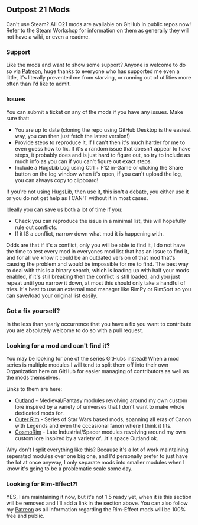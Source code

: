 ## Outpost 21 Mods
Can't use Steam? All O21 mods are available on GitHub in public repos now! Refer to the Steam Workshop for information on them as generally they will not have a wiki, or even a readme.

### Support
Like the mods and want to show some support? Anyone is welcome to do so via [Patreon](https://www.patreon.com/neronix17), huge thanks to everyone who has supported me even a little, it's literally prevented me from starving, or running out of utilities more often than I'd like to admit.

### Issues
You can submit a ticket on any of the mods if you have any issues. Make sure that:
- You are up to date (cloning the repo using GitHub Desktop is the easiest way, you can then just fetch the latest version!)
- Provide steps to reproduce it, if I can't then it's much harder for me to even guess how to fix. If it's a random issue that doesn't appear to have steps, it probably does and is just hard to figure out, so try to include as much info as you can if you can't figure out exact steps.
- Include a HugsLib Log using Ctrl + F12 in-Game or clicking the Share button on the log window when it's open, if you can't upload the log, you can always copy to clipboard!

If you're not using HugsLib, then use it, this isn't a debate, you either use it or you do not get help as I CAN'T without it in most cases.

Ideally you can save us both a lot of time if you:
- Check you can reproduce the issue in a minimal list, this will hopefully rule out conflicts.
- If it IS a conflict, narrow down what mod it is happening with.

Odds are that if it's a conflict, only you will be able to find it, I do not have the time to test every mod in everyones mod list that has an issue to find it, and for all we know it could be an outdated version of that mod that's causing the problem and would be impossible for me to find. The best way to deal with this is a binary search, which is loading up with half your mods enabled, if it's still breaking then the conflict is still loaded, and you just repeat until you narrow it down, at most this should only take a handful of tries. It's best to use an external mod manager like RimPy or RimSort so you can save/load your original list easily.

### Got a fix yourself?
In the less than yearly occurrence that you have a fix you want to contribute you are absolutely welcome to do so with a pull request.

### Looking for a mod and can't find it?
You may be looking for one of the series GitHubs instead! When a mod series is multiple modules I will tend to split them off into their own Organization here on GitHub for easier managing of contributors as well as the mods themselves.

Links to them are here:
- [Outland](https://github.com/O21-Outland) - Medieval/Fantasy modules revolving around my own custom lore inspired by a variety of universes that I don't want to make whole dedicated mods for.
- [Outer Rim](https://github.com/O21-Outer-Rim) - Series of Star Wars based mods, spanning all eras of Canon with Legends and even the occasional fanon where I think it fits.
- [CosmoRim](https://github.com/CosmoRim) - Late Industrial/Spacer modules revolving around my own custom lore inspired by a variety of...it's space Outland ok.

Why don't I split everything like this? Because it's a lot of work maintaining seperated modules over one big one, and I'd personally prefer to just have the lot at once anyway, I only separate mods into smaller modules when I know it's going to be a problematic scale some day.

### Looking for Rim-Effect?!
YES, I am maintaining it now, but it's not 1.5 ready yet, when it is this section will be removed and I'll add a link in the section above. You can also follow my [Patreon](https://www.patreon.com/neronix17) as all information regarding the Rim-Effect mods will be 100% free and public.
